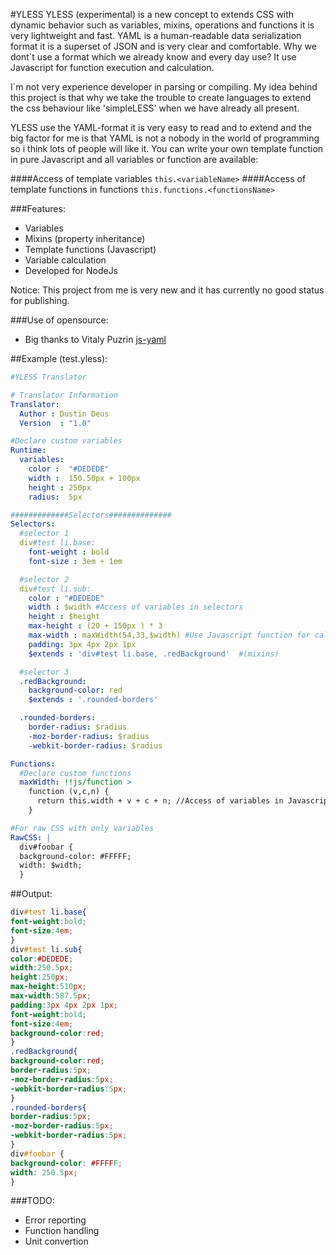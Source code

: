 #YLESS
YLESS (experimental) is a new concept to extends CSS with dynamic behavior such as variables, mixins, operations and 
functions it is very lightweight and fast. YAML is a human-readable data serialization format it is a 
superset of JSON and is very clear and comfortable. 
Why we dont´t use a format which we already know and every day use? It use Javascript for function execution and calculation.

I´m not very experience developer in parsing or compiling. My idea behind this project is that why we take the 
trouble to create languages to extend the css behaviour like 'simpleLESS' when we have already all present.

YLESS use the YAML-format it is very easy to read and to extend and the big factor for me is that YAML is not a nobody in the world
of programming so i think lots of people will like it. You can write your own template function in pure Javascript and all variables or function
are available:


####Access of template variables
`this.<variableName>`
####Access of template functions in functions
`this.functions.<functionsName>`


###Features:
+ Variables
+ Mixins (property inheritance)
+ Template functions (Javascript)
+ Variable calculation
+ Developed for NodeJs

Notice: This project from me is very new and it has currently no good status for publishing.

###Use of opensource:
+ Big thanks to Vitaly Puzrin [js-yaml](https://github.com/puzrin)

##Example (test.yless):
```YAML
#YLESS Translator

# Translator Information
Translator:
  Author : Dustin Deus
  Version  : "1.0"

#Declare custom variables
Runtime:
  variables:
    color :  "#DEDEDE"
    width :  150.50px + 100px
    height : 250px
    radius:  5px

#############Selectors##############
Selectors:
  #selector 1
  div#test li.base:
    font-weight : bold
    font-size : 3em + 1em

  #selector 2
  div#test li.sub:
    color : "#DEDEDE"
    width : $width #Access of variables in selectors
    height : $height
    max-height : (20 + 150px ) * 3
    max-width : maxWidth(54,33,$width) #Use Javascript function for calculations
    padding: 3px 4px 2px 1px
    $extends : 'div#test li.base, .redBackground'  #(mixins)

  #selector 3
  .redBackground:
    background-color: red
    $extends : '.rounded-borders'

  .rounded-borders:
    border-radius: $radius
    -moz-border-radius: $radius
    -webkit-border-radius: $radius

Functions:
  #Declare custom functions
  maxWidth: !!js/function >
    function (v,c,n) {
      return this.width + v + c + n; //Access of variables in Javascript
    }

#For raw CSS with only variables 
RawCSS: |
  div#foobar {
  background-color: #FFFFF;
  width: $width;
  }
```
##Output:

```CSS
div#test li.base{
font-weight:bold;
font-size:4em;
}
div#test li.sub{
color:#DEDEDE;
width:250.5px;
height:250px;
max-height:510px;
max-width:587.5px;
padding:3px 4px 2px 1px;
font-weight:bold;
font-size:4em;
background-color:red;
}
.redBackground{
background-color:red;
border-radius:5px;
-moz-border-radius:5px;
-webkit-border-radius:5px;
}
.rounded-borders{
border-radius:5px;
-moz-border-radius:5px;
-webkit-border-radius:5px;
}
div#foobar {
background-color: #FFFFF;
width: 250.5px;
}
```

###TODO:
+ Error reporting 
+ Function handling
+ Unit convertion
